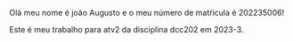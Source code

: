 Olá meu nome é joão Augusto e o meu número de matŕicula é 202235006!

Este é meu trabalho para atv2 da disciplina dcc202 em 2023-3.

